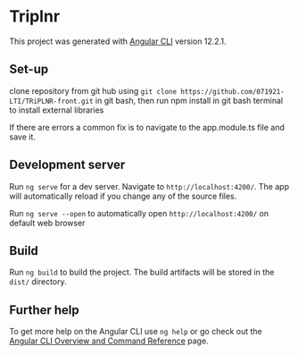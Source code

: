 # Triplnr

This project was generated with [Angular CLI](https://github.com/angular/angular-cli) version 12.2.1.

## Set-up
clone repository from git hub using `git clone https://github.com/071921-LTI/TRiPLNR-front.git` in git bash, then
run npm install in git bash terminal to install external libraries

If there are errors a common fix is to navigate to the app.module.ts file and save it.


## Development server

Run `ng serve` for a dev server. Navigate to `http://localhost:4200/`. The app will automatically reload if you change any of the source files.

Run `ng serve --open` to automatically open `http://localhost:4200/` on default web browser

## Build

Run `ng build` to build the project. The build artifacts will be stored in the `dist/` directory.


## Further help

To get more help on the Angular CLI use `ng help` or go check out the [Angular CLI Overview and Command Reference](https://angular.io/cli) page.
